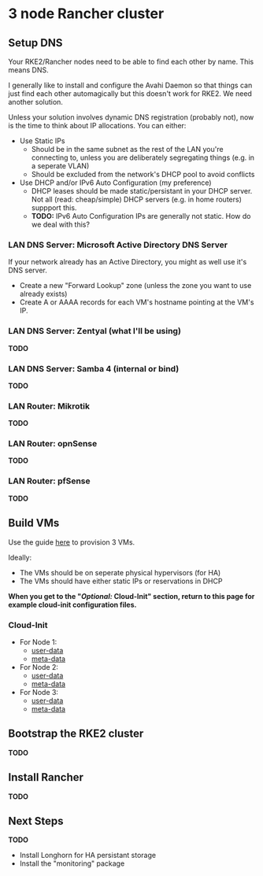# 3 node Rancher cluster
## Setup DNS
Your RKE2/Rancher nodes need to be able to find each other by name.  This means
DNS.

I generally like to install and configure the Avahi Daemon so that things can
just find each other automagically but this doesn't work for RKE2.  We need
another solution.

Unless your solution involves dynamic DNS registration (probably not), now is
the time to think about IP allocations.  You can either:
* Use Static IPs
  * Should be in the same subnet as the rest of the LAN you're connecting to,
    unless you are deliberately segregating things (e.g. in a seperate VLAN)
  * Should be excluded from the network's DHCP pool to avoid conflicts
* Use DHCP and/or IPv6 Auto Configuration (my preference)
  * DHCP leases should be made static/persistant in your DHCP server.  Not all
    (read: cheap/simple) DHCP servers (e.g. in home routers) suppport this.
  * **TODO:** IPv6 Auto Configuration IPs are generally not static.  How do we
    deal with this?

### LAN DNS Server: Microsoft Active Directory DNS Server
If your network already has an Active Directory, you might as well use it's DNS
server.
* Create a new "Forward Lookup" zone (unless the zone you want to use already
  exists)
* Create A or AAAA records for each VM's hostname pointing at the VM's IP.

### LAN DNS Server: Zentyal (what I'll be using)
**TODO**

### LAN DNS Server: Samba 4 (internal or bind)
**TODO**

### LAN Router: Mikrotik
**TODO**

### LAN Router: opnSense
**TODO**

### LAN Router: pfSense
**TODO**

## Build VMs
Use the guide [here](../Ubuntu/Ubuntu_VM_from_CloudImage.md) to provision 3 VMs.

Ideally:
* The VMs should be on seperate physical hypervisors (for HA)
* The VMs should have either static IPs or reservations in DHCP

**When you get to the "*Optional:* Cloud-Init" section, return to this page for example cloud-init configuration files.**

### Cloud-Init
* For Node 1:
  * [user-data](3_node_Rancher_cluster/node1/user-data)
  * [meta-data](3_node_Rancher_cluster/node1/user-data)
* For Node 2:
  * [user-data](3_node_Rancher_cluster/node2/user-data)
  * [meta-data](3_node_Rancher_cluster/node2/user-data)
* For Node 3:
  * [user-data](3_node_Rancher_cluster/node3/user-data)
  * [meta-data](3_node_Rancher_cluster/node3/user-data)

## Bootstrap the RKE2 cluster
**TODO**

## Install Rancher
**TODO**

## Next Steps
**TODO**

* Install Longhorn for HA persistant storage
* Install the "monitoring" package

